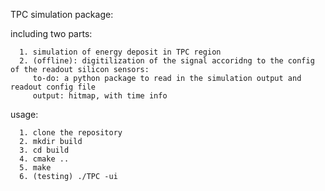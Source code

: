 TPC simulation package:

including two parts:

      1. simulation of energy deposit in TPC region   
      2. (offline): digitilization of the signal accoridng to the config of the readout silicon sensors:
         to-do: a python package to read in the simulation output and readout config file
         output: hitmap, with time info


usage:
      
      1. clone the repository 
      2. mkdir build 
      3. cd build 
      4. cmake ..
      5. make 
      6. (testing) ./TPC -ui
